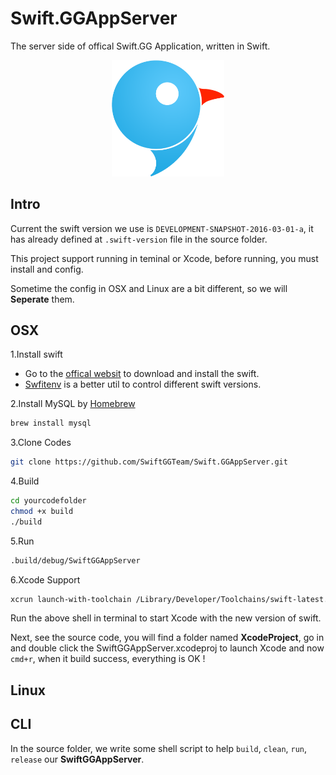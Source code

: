 # Swift.GGAppServer

The server side of offical Swift.GG Application, written in Swift.

<center>
  <img src="./logo_new.png" width ="180" alt="Logo"/>
</center>


## Intro

Current the swift version we use is `DEVELOPMENT-SNAPSHOT-2016-03-01-a`, it has already defined at `.swift-version` file in the source folder.

This project support running in teminal or Xcode, before running, you must install and config.

Sometime the config in OSX and Linux are a bit different, so we will **Seperate** them.

## OSX

1.Install swift

- Go to the [offical websit](https://swift.org/) to download and install the swift.
- [Swfitenv](https://github.com/kylef/swiftenv) is a better util to control different swift versions.

2.Install MySQL by [Homebrew](http://brew.sh/)

```sh
brew install mysql
```

3.Clone Codes

```sh
git clone https://github.com/SwiftGGTeam/Swift.GGAppServer.git
```

4.Build

```sh
cd yourcodefolder
chmod +x build
./build
```

5.Run

```sh
.build/debug/SwiftGGAppServer
```

6.Xcode Support

```sh
xcrun launch-with-toolchain /Library/Developer/Toolchains/swift-latest.xctoolchain
```

Run the above shell in terminal to start Xcode with the new version of swift.

Next, see the source code, you will find a folder named **XcodeProject**, go in and double click the SwiftGGAppServer.xcodeproj to launch Xcode and now `cmd+r`, when it build success, everything is OK !

## Linux

## CLI

In the source folder, we write some shell script to help `build`, `clean`, `run`, `release` our **SwiftGGAppServer**.
